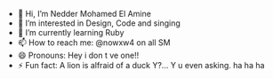 - 👋 Hi, I’m Nedder Mohamed El Amine
- 👀 I’m interested in Design, Code and singing
- 🌱 I’m currently learning Ruby
- 📫 How to reach me: @nowxw4 on all SM
- 😄 Pronouns: Hey i don t ve one!!
- ⚡ Fun fact: A lion is alfraid of a duck Y?... Y u even asking. ha ha ha
